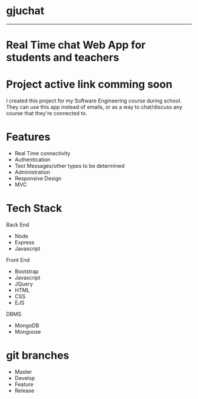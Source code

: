 # gjuchat
------
# Real Time chat Web App for students and teachers

# Project active link comming soon

I created this project for my Software Engineering course during school.
They can use this app instead of emails, or as a way to chat/discuss any course that they're connected to.

# Features
- Real Time connectivity
- Authentication
- Text Messages/other types to be determined
- Administration
- Responsive Design
- MVC

# Tech Stack
Back End
- Node
- Express
- Javascript

Front End
- Bootstrap
- Javascript
- JQuery
- HTML
- CSS
- EJS

DBMS
- MongoDB
- Mongoose

# git branches
- Master
- Develop
- Feature
- Release
